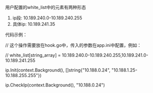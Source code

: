 
用户配置的white_list中的元素有两种形态
1. ip段: 10.189.240.0-10.189.240.255 
2. 具体ip: 10.189.241.35 

代码示例：

// 这个操作需要放在hook.go中，传入的参数在app.ini中配置，例如：

// white_list[string_array] = 10.189.240.0-10.189.240.255,10.189.241.0-10.189.241.255

ip.Init(context.Background(), []string{"10.188.0.24", "10.188.1.25-10.188.255.255"})

ip.CheckIp(context.Background(), "10.188.0.24")